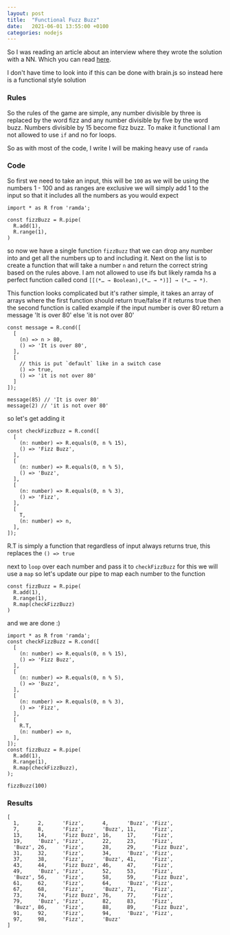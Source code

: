```yaml
---
layout: post
title:  "Functional Fuzz Buzz"
date:   2021-06-01 13:55:00 +0100
categories: nodejs
---
```


So I was reading an article about an interview where they wrote the solution with a NN. Which you can read [here](https://joelgrus.com/2016/05/23/fizz-buzz-in-tensorflow/).

I don't have time to look into if this can be done with brain.js so instead here is a functional style solution


### Rules

So the rules of the game are simple, any number divisible by three is replaced by the word fizz and any number divisible by five by the word buzz. Numbers divisible by 15 become fizz buzz. To make it functional I am not allowed to use `if` and no for loops.


So as with most of the code, I write I will be making heavy use of `ramda`


### Code

So first we need to take an input, this will be `100` as we will be using the numbers 1 - 100 and as ranges are exclusive we will simply add 1 to the input so that it includes all the numbers as you would expect


```
import * as R from 'ramda';

const fizzBuzz = R.pipe(
  R.add(1),
  R.range(1),
)
```

so now we have a single function `fizzBuzz` that we can drop any number into and get all the numbers up to and including it. Next on the list is to create a function that will take a number `n` and return the correct string based on the rules above. I am not allowed to use ifs but likely ramda hs a perfect function called cond `[[(*… → Boolean),(*… → *)]] → (*… → *)`.

This function looks complicated but it's rather simple, it takes an array of arrays where the first function should return true/false if it returns true then the second function is called example if the input number is over 80 return a message 'It is over 80' else 'it is not over 80'

```
const message = R.cond([
  [
    (n) => n > 80,
    () => 'It is over 80',
  ],
  [
    // this is put `default` like in a switch case
    () => true,
    () => 'it is not over 80'
  ]
]);

message(85) // 'It is over 80'
message(2) // 'it is not over 80'
```


so let's get adding it

```
const checkFizzBuzz = R.cond([
  [
    (n: number) => R.equals(0, n % 15),
    () => 'Fizz Buzz',
  ],
  [
    (n: number) => R.equals(0, n % 5),
    () => 'Buzz',
  ],
  [
    (n: number) => R.equals(0, n % 3),
    () => 'Fizz',
  ],
  [
    T,
    (n: number) => n,
  ],
]);
```
R.T is simply a function that regardless of input always returns true, this replaces the `() => true` 

next to `loop` over each number and pass it to `checkFizzBuzz` for this we will use a `map` so let's update our pipe to map each number to the function

```
const fizzBuzz = R.pipe(
  R.add(1),
  R.range(1),
  R.map(checkFizzBuzz)
)
```

and we are done :)

```
import * as R from 'ramda';
const checkFizzBuzz = R.cond([
  [
    (n: number) => R.equals(0, n % 15),
    () => 'Fizz Buzz',
  ],
  [
    (n: number) => R.equals(0, n % 5),
    () => 'Buzz',
  ],
  [
    (n: number) => R.equals(0, n % 3),
    () => 'Fizz',
  ],
  [
    R.T,
    (n: number) => n,
  ],
]);
const fizzBuzz = R.pipe(
  R.add(1),
  R.range(1),
  R.map(checkFizzBuzz),
);

fizzBuzz(100)
```


### Results

```
[
  1,      2,      'Fizz',      4,      'Buzz', 'Fizz',
  7,      8,      'Fizz',      'Buzz', 11,     'Fizz',
  13,     14,     'Fizz Buzz', 16,     17,     'Fizz',
  19,     'Buzz', 'Fizz',      22,     23,     'Fizz',
  'Buzz', 26,     'Fizz',      28,     29,     'Fizz Buzz',
  31,     32,     'Fizz',      34,     'Buzz', 'Fizz',
  37,     38,     'Fizz',      'Buzz', 41,     'Fizz',
  43,     44,     'Fizz Buzz', 46,     47,     'Fizz',
  49,     'Buzz', 'Fizz',      52,     53,     'Fizz',
  'Buzz', 56,     'Fizz',      58,     59,     'Fizz Buzz',
  61,     62,     'Fizz',      64,     'Buzz', 'Fizz',
  67,     68,     'Fizz',      'Buzz', 71,     'Fizz',
  73,     74,     'Fizz Buzz', 76,     77,     'Fizz',
  79,     'Buzz', 'Fizz',      82,     83,     'Fizz',
  'Buzz', 86,     'Fizz',      88,     89,     'Fizz Buzz',
  91,     92,     'Fizz',      94,     'Buzz', 'Fizz',
  97,     98,     'Fizz',      'Buzz'
]
```


